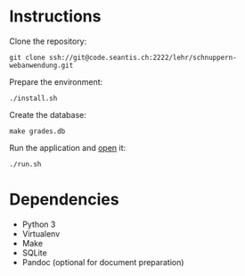# Instructions

Clone the repository:

    git clone ssh://git@code.seantis.ch:2222/lehr/schnuppern-webanwendung.git

Prepare the environment:

    ./install.sh

Create the database:

    make grades.db

Run the application and [open](http://localhost:5000) it:

    ./run.sh

# Dependencies

- Python 3
- Virtualenv
- Make
- SQLite
- Pandoc (optional for document preparation)
